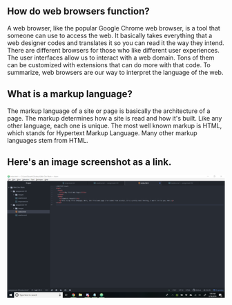 
## How do web browsers function?

A web browser, like the popular Google Chrome web browser, is a tool that someone can use to access the web.
It basically takes everything that a web designer codes and translates it so you can read it the way they intend.
There are different browsers for those who like different user experiences.
The user interfaces allow us to interact with a web domain.
Tons of them can be customized with extensions that can do more with that code.
To summarize, web browsers are our way to interpret the language of the web.


## What is a markup language?

The markup language of a site or page is basically the architecture of a page.
The markup determines how a site is read and how it's built. Like any other language, each one is unique.
The most well known markup is HTML, which stands for Hypertext Markup Language.
Many other markup languages stem from HTML.


## Here's an image screenshot as a link.

![Image or screenshot link!](./images/screenshot1.png)
